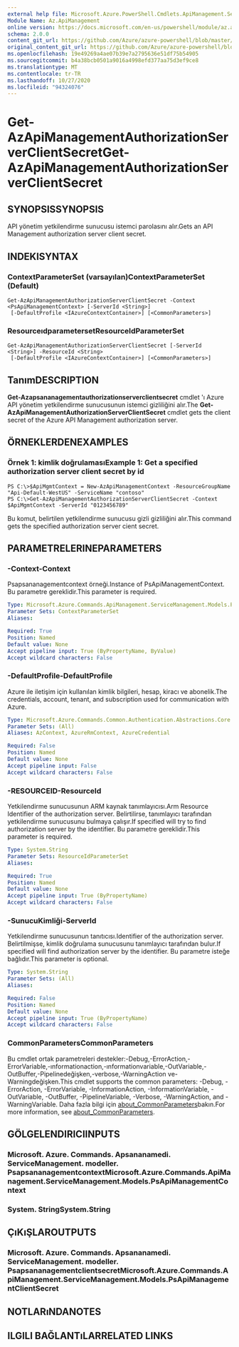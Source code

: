```yaml
---
external help file: Microsoft.Azure.PowerShell.Cmdlets.ApiManagement.ServiceManagement.dll-Help.xml
Module Name: Az.ApiManagement
online version: https://docs.microsoft.com/en-us/powershell/module/az.apimanagement/get-azapimanagementauthorizationserverclientsecret
schema: 2.0.0
content_git_url: https://github.com/Azure/azure-powershell/blob/master/src/ApiManagement/ApiManagement/help/Get-AzApiManagementAuthorizationServerClientSecret.md
original_content_git_url: https://github.com/Azure/azure-powershell/blob/master/src/ApiManagement/ApiManagement/help/Get-AzApiManagementAuthorizationServerClientSecret.md
ms.openlocfilehash: 19e49269a4ae07b39e7a2795636e51df75b54905
ms.sourcegitcommit: b4a38bcb0501a9016a4998efd377aa75d3ef9ce8
ms.translationtype: MT
ms.contentlocale: tr-TR
ms.lasthandoff: 10/27/2020
ms.locfileid: "94324076"
---
```

# <span data-ttu-id="1c6da-101">Get-AzApiManagementAuthorizationServerClientSecret</span><span class="sxs-lookup"><span data-stu-id="1c6da-101">Get-AzApiManagementAuthorizationServerClientSecret</span></span>

## <span data-ttu-id="1c6da-102">SYNOPSIS</span><span class="sxs-lookup"><span data-stu-id="1c6da-102">SYNOPSIS</span></span>
<span data-ttu-id="1c6da-103">API yönetim yetkilendirme sunucusu istemci parolasını alır.</span><span class="sxs-lookup"><span data-stu-id="1c6da-103">Gets an API Management authorization server client secret.</span></span>

## <span data-ttu-id="1c6da-104">INDEKI</span><span class="sxs-lookup"><span data-stu-id="1c6da-104">SYNTAX</span></span>

### <span data-ttu-id="1c6da-105">ContextParameterSet (varsayılan)</span><span class="sxs-lookup"><span data-stu-id="1c6da-105">ContextParameterSet (Default)</span></span>
```
Get-AzApiManagementAuthorizationServerClientSecret -Context <PsApiManagementContext> [-ServerId <String>]
 [-DefaultProfile <IAzureContextContainer>] [<CommonParameters>]
```

### <span data-ttu-id="1c6da-106">Resourceıdparameterset</span><span class="sxs-lookup"><span data-stu-id="1c6da-106">ResourceIdParameterSet</span></span>
```
Get-AzApiManagementAuthorizationServerClientSecret [-ServerId <String>] -ResourceId <String>
 [-DefaultProfile <IAzureContextContainer>] [<CommonParameters>]
```

## <span data-ttu-id="1c6da-107">Tanım</span><span class="sxs-lookup"><span data-stu-id="1c6da-107">DESCRIPTION</span></span>
<span data-ttu-id="1c6da-108">**Get-Azapsananagementauthorizationserverclientsecret** cmdlet 'ı Azure API yönetim yetkilendirme sunucusunun istemci gizliliğini alır.</span><span class="sxs-lookup"><span data-stu-id="1c6da-108">The **Get-AzApiManagementAuthorizationServerClientSecret** cmdlet gets the client secret of the Azure API Management authorization server.</span></span>

## <span data-ttu-id="1c6da-109">ÖRNEKLERDEN</span><span class="sxs-lookup"><span data-stu-id="1c6da-109">EXAMPLES</span></span>

### <span data-ttu-id="1c6da-110">Örnek 1: kimlik doğrulaması</span><span class="sxs-lookup"><span data-stu-id="1c6da-110">Example 1: Get a specified authorization server client secret by id</span></span>
```
PS C:\>$ApiMgmtContext = New-AzApiManagementContext -ResourceGroupName "Api-Default-WestUS" -ServiceName "contoso"
PS C:\>Get-AzApiManagementAuthorizationServerClientSecret -Context $ApiMgmtContext -ServerId "0123456789"
```

<span data-ttu-id="1c6da-111">Bu komut, belirtilen yetkilendirme sunucusu gizli gizliliğini alır.</span><span class="sxs-lookup"><span data-stu-id="1c6da-111">This command gets the specified authorization server cient secret.</span></span>

## <span data-ttu-id="1c6da-112">PARAMETRELERINE</span><span class="sxs-lookup"><span data-stu-id="1c6da-112">PARAMETERS</span></span>

### <span data-ttu-id="1c6da-113">-Context</span><span class="sxs-lookup"><span data-stu-id="1c6da-113">-Context</span></span>
<span data-ttu-id="1c6da-114">Psapsananagementcontext örneği.</span><span class="sxs-lookup"><span data-stu-id="1c6da-114">Instance of PsApiManagementContext.</span></span>
<span data-ttu-id="1c6da-115">Bu parametre gereklidir.</span><span class="sxs-lookup"><span data-stu-id="1c6da-115">This parameter is required.</span></span>

```yaml
Type: Microsoft.Azure.Commands.ApiManagement.ServiceManagement.Models.PsApiManagementContext
Parameter Sets: ContextParameterSet
Aliases:

Required: True
Position: Named
Default value: None
Accept pipeline input: True (ByPropertyName, ByValue)
Accept wildcard characters: False
```

### <span data-ttu-id="1c6da-116">-DefaultProfile</span><span class="sxs-lookup"><span data-stu-id="1c6da-116">-DefaultProfile</span></span>
<span data-ttu-id="1c6da-117">Azure ile iletişim için kullanılan kimlik bilgileri, hesap, kiracı ve abonelik.</span><span class="sxs-lookup"><span data-stu-id="1c6da-117">The credentials, account, tenant, and subscription used for communication with Azure.</span></span>

```yaml
Type: Microsoft.Azure.Commands.Common.Authentication.Abstractions.Core.IAzureContextContainer
Parameter Sets: (All)
Aliases: AzContext, AzureRmContext, AzureCredential

Required: False
Position: Named
Default value: None
Accept pipeline input: False
Accept wildcard characters: False
```

### <span data-ttu-id="1c6da-118">-RESOURCEID</span><span class="sxs-lookup"><span data-stu-id="1c6da-118">-ResourceId</span></span>
<span data-ttu-id="1c6da-119">Yetkilendirme sunucusunun ARM kaynak tanımlayıcısı.</span><span class="sxs-lookup"><span data-stu-id="1c6da-119">Arm Resource Identifier of the authorization server.</span></span>
<span data-ttu-id="1c6da-120">Belirtilirse, tanımlayıcı tarafından yetkilendirme sunucusunu bulmaya çalışır.</span><span class="sxs-lookup"><span data-stu-id="1c6da-120">If specified will try to find authorization server by the identifier.</span></span>
<span data-ttu-id="1c6da-121">Bu parametre gereklidir.</span><span class="sxs-lookup"><span data-stu-id="1c6da-121">This parameter is required.</span></span>

```yaml
Type: System.String
Parameter Sets: ResourceIdParameterSet
Aliases:

Required: True
Position: Named
Default value: None
Accept pipeline input: True (ByPropertyName)
Accept wildcard characters: False
```

### <span data-ttu-id="1c6da-122">-SunucuKimliği</span><span class="sxs-lookup"><span data-stu-id="1c6da-122">-ServerId</span></span>
<span data-ttu-id="1c6da-123">Yetkilendirme sunucusunun tanıtıcısı.</span><span class="sxs-lookup"><span data-stu-id="1c6da-123">Identifier of the authorization server.</span></span>
<span data-ttu-id="1c6da-124">Belirtilmişse, kimlik doğrulama sunucusunu tanımlayıcı tarafından bulur.</span><span class="sxs-lookup"><span data-stu-id="1c6da-124">If specified will find authorization server by the identifier.</span></span>
<span data-ttu-id="1c6da-125">Bu parametre isteğe bağlıdır.</span><span class="sxs-lookup"><span data-stu-id="1c6da-125">This parameter is optional.</span></span>

```yaml
Type: System.String
Parameter Sets: (All)
Aliases:

Required: False
Position: Named
Default value: None
Accept pipeline input: True (ByPropertyName)
Accept wildcard characters: False
```

### <span data-ttu-id="1c6da-126">CommonParameters</span><span class="sxs-lookup"><span data-stu-id="1c6da-126">CommonParameters</span></span>
<span data-ttu-id="1c6da-127">Bu cmdlet ortak parametreleri destekler:-Debug,-ErrorAction,-ErrorVariable,-ınformationaction,-ınformationvariable,-OutVariable,-OutBuffer,-Pipelinedeğişken,-verbose,-WarningAction ve-Warningdeğişken.</span><span class="sxs-lookup"><span data-stu-id="1c6da-127">This cmdlet supports the common parameters: -Debug, -ErrorAction, -ErrorVariable, -InformationAction, -InformationVariable, -OutVariable, -OutBuffer, -PipelineVariable, -Verbose, -WarningAction, and -WarningVariable.</span></span> <span data-ttu-id="1c6da-128">Daha fazla bilgi için [about_CommonParameters](http://go.microsoft.com/fwlink/?LinkID=113216)bakın.</span><span class="sxs-lookup"><span data-stu-id="1c6da-128">For more information, see [about_CommonParameters](http://go.microsoft.com/fwlink/?LinkID=113216).</span></span>

## <span data-ttu-id="1c6da-129">GÖLGELENDIRICI</span><span class="sxs-lookup"><span data-stu-id="1c6da-129">INPUTS</span></span>

### <span data-ttu-id="1c6da-130">Microsoft. Azure. Commands. Apsananamedi. ServiceManagement. modeller. Psapsananagementcontext</span><span class="sxs-lookup"><span data-stu-id="1c6da-130">Microsoft.Azure.Commands.ApiManagement.ServiceManagement.Models.PsApiManagementContext</span></span>

### <span data-ttu-id="1c6da-131">System. String</span><span class="sxs-lookup"><span data-stu-id="1c6da-131">System.String</span></span>

## <span data-ttu-id="1c6da-132">ÇıKıŞLAR</span><span class="sxs-lookup"><span data-stu-id="1c6da-132">OUTPUTS</span></span>

### <span data-ttu-id="1c6da-133">Microsoft. Azure. Commands. Apsananamedi. ServiceManagement. modeller. Psapsananagementclientsecret</span><span class="sxs-lookup"><span data-stu-id="1c6da-133">Microsoft.Azure.Commands.ApiManagement.ServiceManagement.Models.PsApiManagementClientSecret</span></span>

## <span data-ttu-id="1c6da-134">NOTLARıNDA</span><span class="sxs-lookup"><span data-stu-id="1c6da-134">NOTES</span></span>

## <span data-ttu-id="1c6da-135">ILGILI BAĞLANTıLAR</span><span class="sxs-lookup"><span data-stu-id="1c6da-135">RELATED LINKS</span></span>
